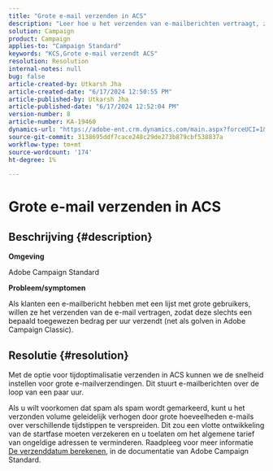 ```yaml
---
title: "Grote e-mail verzenden in ACS"
description: "Leer hoe u het verzenden van e-mailberichten vertraagt, zodat het slechts een bepaalde hoeveelheid per uur verzendt (net als golven in Adobe Campaign Classic)."
solution: Campaign
product: Campaign
applies-to: "Campaign Standard"
keywords: "KCS,Grote e-mail verzendt ACS"
resolution: Resolution
internal-notes: null
bug: false
article-created-by: Utkarsh Jha
article-created-date: "6/17/2024 12:50:55 PM"
article-published-by: Utkarsh Jha
article-published-date: "6/17/2024 12:52:04 PM"
version-number: 8
article-number: KA-19460
dynamics-url: "https://adobe-ent.crm.dynamics.com/main.aspx?forceUCI=1&pagetype=entityrecord&etn=knowledgearticle&id=8088c939-a82c-ef11-840a-002248084fbb"
source-git-commit: 3138695ddf7cace248c29de273b879cbf538837a
workflow-type: tm+mt
source-wordcount: '174'
ht-degree: 1%

---
```


# Grote e-mail verzenden in ACS

## Beschrijving {#description}


<b>Omgeving</b>

Adobe Campaign Standard

<b>Probleem/symptomen</b>

Als klanten een e-mailbericht hebben met een lijst met grote gebruikers, willen ze het verzenden van de e-mail vertragen, zodat deze slechts een bepaald toegewezen bedrag per uur verzendt (net als golven in Adobe Campaign Classic).


## Resolutie {#resolution}


Met de optie voor tijdoptimalisatie verzenden in ACS kunnen we de snelheid instellen voor grote e-mailverzendingen. Dit stuurt e-mailberichten over de loop van een paar uur.

Als u wilt voorkomen dat spam als spam wordt gemarkeerd, kunt u het verzonden volume geleidelijk verhogen door grote hoeveelheden e-mails over verschillende tijdstippen te verspreiden. Dit zou een vlotte ontwikkeling van de startfase moeten verzekeren en u toelaten om het algemene tarief van ongeldige adressen te verminderen. Raadpleeg voor meer informatie [De verzenddatum berekenen](https://experienceleague.adobe.com/docs/campaign-standard/using/testing-and-sending/scheduling-messages/computing-the-sending-date.html), in de documentatie van Adobe Campaign Standard.


